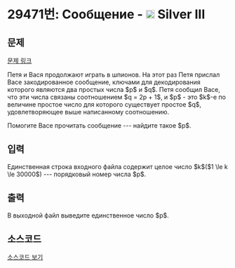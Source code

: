 # 29471번: Сообщение - <img src="https://static.solved.ac/tier_small/8.svg" style="height:20px" /> Silver III

<!-- performance -->

<!-- 문제 제출 후 깃허브에 푸시를 했을 때 제출한 코드의 성능이 입력될 공간입니다.-->

<!-- end -->

## 문제

[문제 링크](https://boj.kr/29471)


<p>Петя и Вася продолжают играть в шпионов. На этот раз Петя прислал Васе закодированное сообщение, ключами для декодирования которого являются два простых числа $p$ и $q$. Петя сообщил Васе, что эти числа связаны соотношением $q = 2p + 1$, и $p$ - это $k$-е по величине простое число для которого существует простое $q$, удовлетворяющее выше написанному соотношению. </p>

<p>Помогите Васе прочитать сообщение --- найдите такое $p$.       </p>



## 입력


<p>Единственная строка входного файла содержит целое число $k$($1 \le k \le 30000$) --- порядковый номер числа $p$.                                                                                                                 </p>



## 출력


<p>В выходной файл выведите единственное число $p$.</p>



## 소스코드

[소스코드 보기](Сообщение.cpp)